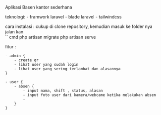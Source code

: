 Aplikasi Basen kantor sederhana

teknologi:
    - framwork laravel
    - blade laravel
    - tailwindcss

cara instalasi : cukup di clone repository, kemudian masuk ke folder nya jalan kan
<br/>
``
cmd
php artisan migrate 
php artisan serve

fitur :

    - admin {
        - create qr
        - lihat user yang sudah login
        - lihat user yang sering terlambat dan alasannya
    }

    - user {
        - absen {
            - input nama, shift , status, alasan
            - input foto user dari kamera/webcame ketika melakukan absen
            -
        }
    }